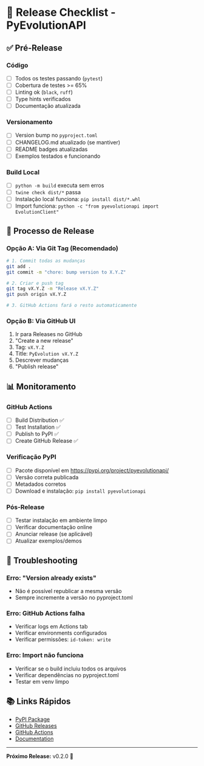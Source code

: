 # 🚀 Release Checklist - PyEvolutionAPI

## ✅ Pré-Release

### Código
- [ ] Todos os testes passando (`pytest`)
- [ ] Cobertura de testes >= 65%
- [ ] Linting ok (`black`, `ruff`)
- [ ] Type hints verificados
- [ ] Documentação atualizada

### Versionamento
- [ ] Version bump no `pyproject.toml`
- [ ] CHANGELOG.md atualizado (se mantiver)
- [ ] README badges atualizadas
- [ ] Exemplos testados e funcionando

### Build Local
- [ ] `python -m build` executa sem erros
- [ ] `twine check dist/*` passa
- [ ] Instalação local funciona: `pip install dist/*.whl`
- [ ] Import funciona: `python -c "from pyevolutionapi import EvolutionClient"`

## 🔄 Processo de Release

### Opção A: Via Git Tag (Recomendado)
```bash
# 1. Commit todas as mudanças
git add .
git commit -m "chore: bump version to X.Y.Z"

# 2. Criar e push tag
git tag vX.Y.Z -m "Release vX.Y.Z"
git push origin vX.Y.Z

# 3. GitHub Actions fará o resto automaticamente
```

### Opção B: Via GitHub UI
1. Ir para Releases no GitHub
2. "Create a new release"
3. Tag: `vX.Y.Z`
4. Title: `PyEvolution vX.Y.Z`
5. Descrever mudanças
6. "Publish release"

## 📊 Monitoramento

### GitHub Actions
- [ ] Build Distribution ✅
- [ ] Test Installation ✅
- [ ] Publish to PyPI ✅
- [ ] Create GitHub Release ✅

### Verificação PyPI
- [ ] Pacote disponível em https://pypi.org/project/pyevolutionapi/
- [ ] Versão correta publicada
- [ ] Metadados corretos
- [ ] Download e instalação: `pip install pyevolutionapi`

### Pós-Release
- [ ] Testar instalação em ambiente limpo
- [ ] Verificar documentação online
- [ ] Anunciar release (se aplicável)
- [ ] Atualizar exemplos/demos

## 🐛 Troubleshooting

### Erro: "Version already exists"
- Não é possível republicar a mesma versão
- Sempre incremente a versão no pyproject.toml

### Erro: GitHub Actions falha
- Verificar logs em Actions tab
- Verificar environments configurados
- Verificar permissões: `id-token: write`

### Erro: Import não funciona
- Verificar se o build incluiu todos os arquivos
- Verificar dependências no pyproject.toml
- Testar em venv limpo

## 📚 Links Rápidos

- [PyPI Package](https://pypi.org/project/pyevolutionapi/)
- [GitHub Releases](https://github.com/lpcoutinho/pyevolutionapi/releases)
- [GitHub Actions](https://github.com/lpcoutinho/pyevolutionapi/actions)
- [Documentation](https://lpcoutinho.github.io/pyevolutionapi/)

---

**Próximo Release:** v0.2.0 🎯
